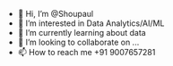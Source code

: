 - 👋 Hi, I’m @Shoupaul
- 👀 I’m interested in Data Analytics/AI/ML
- 🌱 I’m currently learning about data
- 💞️ I’m looking to collaborate on ...
- 📫 How to reach me +91 9007657281

<!---
Shoupaul/Shoupaul is a ✨ special ✨ repository because its `README.md` (this file) appears on your GitHub profile.
You can click the Preview link to take a look at your changes.
--->
